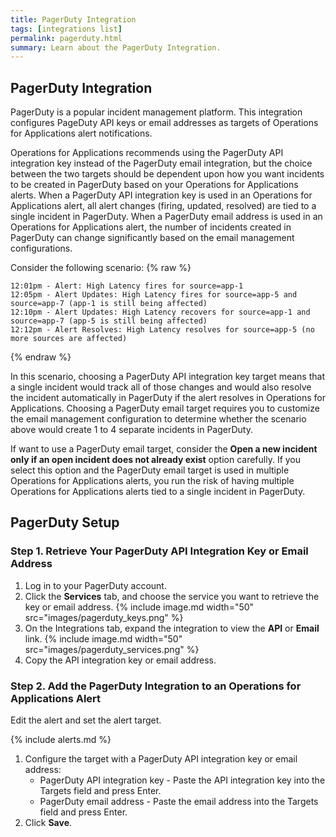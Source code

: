 ```yaml
---
title: PagerDuty Integration
tags: [integrations list]
permalink: pagerduty.html
summary: Learn about the PagerDuty Integration.
---
```

## PagerDuty Integration

PagerDuty is a popular incident management platform. This integration configures PageDuty API keys or email addresses as targets of Operations for Applications alert notifications.

Operations for Applications recommends using the PagerDuty API integration key instead of the PagerDuty email integration, but the choice between the two targets should be dependent upon how you want incidents to be created in PagerDuty based on your Operations for Applications alerts. When a PagerDuty API integration key is used in an Operations for Applications alert, all alert changes (firing, updated, resolved) are tied to a single incident in PagerDuty. When a PagerDuty email address is used in an Operations for Applications alert, the number of incidents created in PagerDuty can change significantly based on the email management configurations.

Consider the following scenario:
{% raw %}
```
12:01pm - Alert: High Latency fires for source=app-1
12:05pm - Alert Updates: High Latency fires for source=app-5 and source=app-7 (app-1 is still being affected)
12:10pm - Alert Updates: High Latency recovers for source=app-1 and source=app-7 (app-5 is still being affected)
12:12pm - Alert Resolves: High Latency resolves for source=app-5 (no more sources are affected)
```
{% endraw %}

In this scenario, choosing a PagerDuty API integration key target means that a single incident would track all of those changes and would also resolve the incident automatically in PagerDuty if the alert resolves in Operations for Applications. Choosing a PagerDuty email target requires you to customize the email management configuration to determine whether the scenario above would create 1 to 4 separate incidents in PagerDuty.

If want to use a PagerDuty email target, consider the **Open a new incident only if an open incident does not already exist** option carefully. If you select this option and the PagerDuty email target is used in multiple Operations for Applications alerts, you run the risk of having multiple Operations for Applications alerts tied to a single incident in PagerDuty.

## PagerDuty Setup



### Step 1. Retrieve Your PagerDuty API Integration Key or Email Address

1. Log in to your PagerDuty account.
1. Click the **Services** tab, and choose the service you want to retrieve the key or email address.
{% include image.md width="50" src="images/pagerduty_keys.png" %}
1. On the Integrations tab, expand the integration to view the **API** or **Email** link.
{% include image.md width="50" src="images/pagerduty_services.png" %}
1. Copy the API integration key or email address.

### Step 2. Add the PagerDuty Integration to an Operations for Applications Alert

Edit the alert and set the alert target.

{% include alerts.md %}
1. Configure the target with a PagerDuty API integration key or email address:
   - PagerDuty API integration key - Paste the API integration key into the Targets field and press Enter.
   - PagerDuty email address - Paste the email address into the Targets field and press Enter.
1. Click **Save**.



